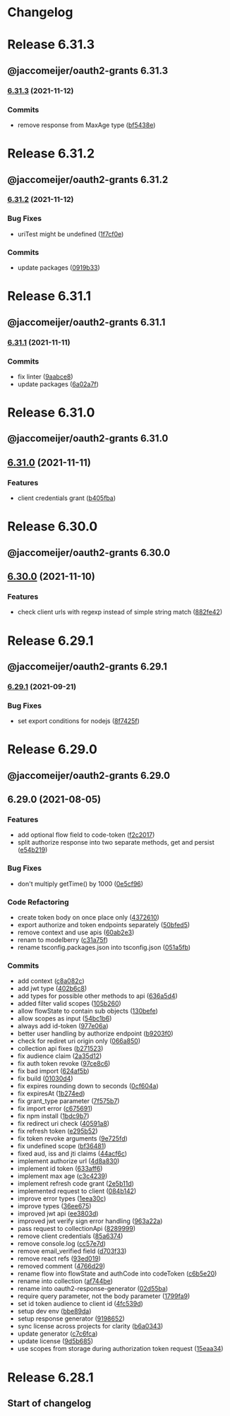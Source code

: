 # Changelog

# Release 6.31.3

## @jaccomeijer/oauth2-grants 6.31.3

### [6.31.3](https://github.com/jaccomeijer/oauth2-grants/compare/6.31.2...6.31.3) (2021-11-12)


### Commits

* remove response from MaxAge type ([bf5438e](https://github.com/jaccomeijer/oauth2-grants/commit/bf5438e5b2ea77536efc25a1dca24af423b811d2))


# Release 6.31.2

## @jaccomeijer/oauth2-grants 6.31.2

### [6.31.2](https://github.com/jaccomeijer/oauth2-grants/compare/6.31.1...6.31.2) (2021-11-12)


### Bug Fixes

* uriTest might be undefined ([1f7cf0e](https://github.com/jaccomeijer/oauth2-grants/commit/1f7cf0e7c59fb2644819e9e63ca7d370dc2cd1e8))


### Commits

* update packages ([0919b33](https://github.com/jaccomeijer/oauth2-grants/commit/0919b333eedd8ad594cd930862f9cf59ec080235))


# Release 6.31.1

## @jaccomeijer/oauth2-grants 6.31.1

### [6.31.1](https://github.com/jaccomeijer/oauth2-grants/compare/6.31.0...6.31.1) (2021-11-11)


### Commits

* fix linter ([9aabce8](https://github.com/jaccomeijer/oauth2-grants/commit/9aabce80636a1f57e614605536609c90748b8f11))
* update packages ([6a02a7f](https://github.com/jaccomeijer/oauth2-grants/commit/6a02a7faecc506024c51aefe34b47e42127b765a))


# Release 6.31.0

## @jaccomeijer/oauth2-grants 6.31.0

## [6.31.0](https://github.com/jaccomeijer/oauth2-grants/compare/6.30.0...6.31.0) (2021-11-11)


### Features

* client credentials grant ([b405fba](https://github.com/jaccomeijer/oauth2-grants/commit/b405fbac8bbbc1a32c9bac41061dcf49c163dd85))


# Release 6.30.0

## @jaccomeijer/oauth2-grants 6.30.0

## [6.30.0](https://github.com/jaccomeijer/oauth2-grants/compare/6.29.1...6.30.0) (2021-11-10)


### Features

* check client urls with regexp instead of simple string match ([882fe42](https://github.com/jaccomeijer/oauth2-grants/commit/882fe422caa16f79e5934e3b43dea75c814bde9f))


# Release 6.29.1

## @jaccomeijer/oauth2-grants 6.29.1

### [6.29.1](https://github.com/jaccomeijer/oauth2-grants/compare/6.29.0...6.29.1) (2021-09-21)


### Bug Fixes

* set export conditions for nodejs ([8f7425f](https://github.com/jaccomeijer/oauth2-grants/commit/8f7425fe13bf97e2fc549c6a40151a5035bdb583))


# Release 6.29.0

## @jaccomeijer/oauth2-grants 6.29.0

## 6.29.0 (2021-08-05)


### Features

* add optional flow field to code-token ([f2c2017](https://github.com/jaccomeijer/oauth2-grants/commit/f2c20170e2fb43b95907709098e7a10819cd5b70))
* split authorize response into two separate methods, get and persist ([e54b219](https://github.com/jaccomeijer/oauth2-grants/commit/e54b2192e856b84c0df84b21b9d069797f1eadf1))


### Bug Fixes

* don't multiply getTime() by 1000 ([0e5cf96](https://github.com/jaccomeijer/oauth2-grants/commit/0e5cf96018c0ee2a4d101aa5e9a90b80727818f5))


### Code Refactoring

* create token body on once place only ([4372610](https://github.com/jaccomeijer/oauth2-grants/commit/4372610bede82e9943d59efec18e3c5474e0ed75))
* export authorize and token endpoints separately ([50bfed5](https://github.com/jaccomeijer/oauth2-grants/commit/50bfed5e378dd0d9f293f9f7d25f029b2586eb5d))
* remove context and use apis ([60ab2e3](https://github.com/jaccomeijer/oauth2-grants/commit/60ab2e398999267a24159cb597d0343ec2f4f226))
* renam to modelberry ([c31a75f](https://github.com/jaccomeijer/oauth2-grants/commit/c31a75f217e47c512d45695e9f137e04cf314ba3))
* rename tsconfig.packages.json into tsconfig.json ([051a5fb](https://github.com/jaccomeijer/oauth2-grants/commit/051a5fbedabe06fe150489a6402fd0ac2b71f134))


### Commits

* add context ([c8a082c](https://github.com/jaccomeijer/oauth2-grants/commit/c8a082c095cf3848024a9b7e065f675c25a54a24))
* add jwt type ([402b6c8](https://github.com/jaccomeijer/oauth2-grants/commit/402b6c82d380f079e5e9d78efff720ecaf28c5fe))
* add types for possible other methods to api ([636a5d4](https://github.com/jaccomeijer/oauth2-grants/commit/636a5d4a8194dccf0ec352f8020ee67c8fc50fe5))
* added filter valid scopes ([105b260](https://github.com/jaccomeijer/oauth2-grants/commit/105b26052eb577a437018b3606610eda01693774))
* allow flowState to contain sub objects ([130befe](https://github.com/jaccomeijer/oauth2-grants/commit/130befee02eec890990599295e06d1004b93142c))
* allow scopes as input ([54bc1b6](https://github.com/jaccomeijer/oauth2-grants/commit/54bc1b6c51afb77c1bae575e11f730557e756bb6))
* always add id-token ([977e06a](https://github.com/jaccomeijer/oauth2-grants/commit/977e06a283ded3a8f7dd4850c2f863dee9bdf96c))
* better user handling by authorize endpoint ([b9203f0](https://github.com/jaccomeijer/oauth2-grants/commit/b9203f0c89aea0d539b27a30be9766b0f975b364))
* check for rediret uri origin only ([066a850](https://github.com/jaccomeijer/oauth2-grants/commit/066a8500b00806d907d423701d5b530e2c17aa7d))
* collection api fixes ([b271523](https://github.com/jaccomeijer/oauth2-grants/commit/b2715235dcc4728212114fe190b087b7530b35bd))
* fix audience claim ([2a35d12](https://github.com/jaccomeijer/oauth2-grants/commit/2a35d12ffc0e18167b462012c5b0ffb4c2558da0))
* fix auth token revoke ([97ce8c6](https://github.com/jaccomeijer/oauth2-grants/commit/97ce8c6e2a0b9dd6aec4212715d62bead06da1d8))
* fix bad import ([624af5b](https://github.com/jaccomeijer/oauth2-grants/commit/624af5bbb84b958d427adc02416e50603f4777f6))
* fix build ([01030d4](https://github.com/jaccomeijer/oauth2-grants/commit/01030d4e4e825a727710783c2cc3790ab708c5d1))
* fix expires rounding down to seconds ([0cf604a](https://github.com/jaccomeijer/oauth2-grants/commit/0cf604aa9992fe017a3a0dc536a4e9a210b1e24b))
* fix expiresAt ([1b274ed](https://github.com/jaccomeijer/oauth2-grants/commit/1b274edcf0af21ab83f31ae09cff084fa80978cb))
* fix grant_type parameter ([7f575b7](https://github.com/jaccomeijer/oauth2-grants/commit/7f575b73d6a6ba291130b2537d0289be615e9e74))
* fix import error ([c675691](https://github.com/jaccomeijer/oauth2-grants/commit/c675691278d7c9bd0cee6fab8d4d38b5c8656934))
* fix npm install ([1bdc9b7](https://github.com/jaccomeijer/oauth2-grants/commit/1bdc9b73382f7d9d352a20241a18622dd98a6177))
* fix redirect uri check ([40591a8](https://github.com/jaccomeijer/oauth2-grants/commit/40591a843c8aaada8da9ebb743c04d4845fdb28d))
* fix refresh token ([e295b52](https://github.com/jaccomeijer/oauth2-grants/commit/e295b52bdb65a2b59cf1e2db6cb3ae7677dc870d))
* fix token revoke arguments ([9e725fd](https://github.com/jaccomeijer/oauth2-grants/commit/9e725fd0f458dd24261dc39f96fd32b6026b9cee))
* fix undefined scope ([bf36481](https://github.com/jaccomeijer/oauth2-grants/commit/bf3648149deacb3d18e864a53699f219f7641d2e))
* fixed aud, iss and jti claims ([44acf6c](https://github.com/jaccomeijer/oauth2-grants/commit/44acf6c0eab949b0aedcb82549eee23b6c7b18a7))
* implement authorize url ([4d8a830](https://github.com/jaccomeijer/oauth2-grants/commit/4d8a8303bee28c912ccac7691211be195260e58e))
* implement id token ([633aff6](https://github.com/jaccomeijer/oauth2-grants/commit/633aff60b629cdbac1c520c4160f7459aa439786))
* implement max age ([c3c4239](https://github.com/jaccomeijer/oauth2-grants/commit/c3c42398442cc6cfa1921ade0aad732a7a19d63c))
* implement refresh code grant ([2e5b11d](https://github.com/jaccomeijer/oauth2-grants/commit/2e5b11de65aa3d63907e1fb0d62be8b52f04c0a9))
* implemented request to client ([084b142](https://github.com/jaccomeijer/oauth2-grants/commit/084b1420761ade506d0641860531d1e9f09cac3c))
* improve error types ([1eea30c](https://github.com/jaccomeijer/oauth2-grants/commit/1eea30c7b307f075573bbf4e438b15177d6a413d))
* improve types ([36ee675](https://github.com/jaccomeijer/oauth2-grants/commit/36ee6758f9eba8e01e94efced5b521290e330e88))
* improved jwt api ([ee3803d](https://github.com/jaccomeijer/oauth2-grants/commit/ee3803d386773931aadb86229cdd82688d73934e))
* improved jwt verify sign error handling ([963a22a](https://github.com/jaccomeijer/oauth2-grants/commit/963a22aa02b0955477c3c2b2d5ac7379c43994d8))
* pass request to collectionApi ([8289999](https://github.com/jaccomeijer/oauth2-grants/commit/8289999f770dced5dccaf137bcaf14d1ba579bf4))
* remove client credentials ([85a6374](https://github.com/jaccomeijer/oauth2-grants/commit/85a637477db62e7b1b5d6a6bf74d1a97ac725dc8))
* remove console.log ([cc57e7d](https://github.com/jaccomeijer/oauth2-grants/commit/cc57e7d41d1ab3a29473dfe3086953251ff21be7))
* remove email_verified field ([d703f33](https://github.com/jaccomeijer/oauth2-grants/commit/d703f3360b98d7a301ab445a385a87d0e5ad2f65))
* remove react refs ([93ed019](https://github.com/jaccomeijer/oauth2-grants/commit/93ed019704a29a60c41cbec8034819ad0289ead6))
* removed comment ([4766d29](https://github.com/jaccomeijer/oauth2-grants/commit/4766d29d786c0022d76044af4be5193ef86ba575))
* rename flow into flowState and authCode into codeToken ([c6b5e20](https://github.com/jaccomeijer/oauth2-grants/commit/c6b5e20a0c0cce867943a8da2f34093ae8a82b58))
* rename into collection ([af744be](https://github.com/jaccomeijer/oauth2-grants/commit/af744be86e1829d5e22c2f7de87011a9dc5674dd))
* rename into oauth2-response-generator ([02d55ba](https://github.com/jaccomeijer/oauth2-grants/commit/02d55baf302887e4a7c0a786b7d6498fc2093ece))
* require query parameter, not the body parameter ([1799fa9](https://github.com/jaccomeijer/oauth2-grants/commit/1799fa93590dd446707588f6d991f6b610e60df3))
* set id token audience to client id ([4fc539d](https://github.com/jaccomeijer/oauth2-grants/commit/4fc539d189b78b9358d79c50f1650e5c53bdf119))
* setup dev env ([bbe89da](https://github.com/jaccomeijer/oauth2-grants/commit/bbe89da7ff687919466d4a9745e2e686b8c721d9))
* setup response generator ([9198652](https://github.com/jaccomeijer/oauth2-grants/commit/9198652ed71a097c94aa70925e767ccbe251ef97))
* sync license across projects for clarity ([b6a0343](https://github.com/jaccomeijer/oauth2-grants/commit/b6a03431a2e279e62073adf7ad8772e0ceb8226e))
* update generator ([c7c6fca](https://github.com/jaccomeijer/oauth2-grants/commit/c7c6fca06c1a5393779155230205da9faf32a239))
* update license ([9d5b685](https://github.com/jaccomeijer/oauth2-grants/commit/9d5b6859796f2dfeef3ce7757e615ff4397f8f92))
* use scopes from storage during authorization token request ([15eaa34](https://github.com/jaccomeijer/oauth2-grants/commit/15eaa34255aae3f327d6b0a87d4c5281dee5d121))


# Release 6.28.1

## Start of changelog
